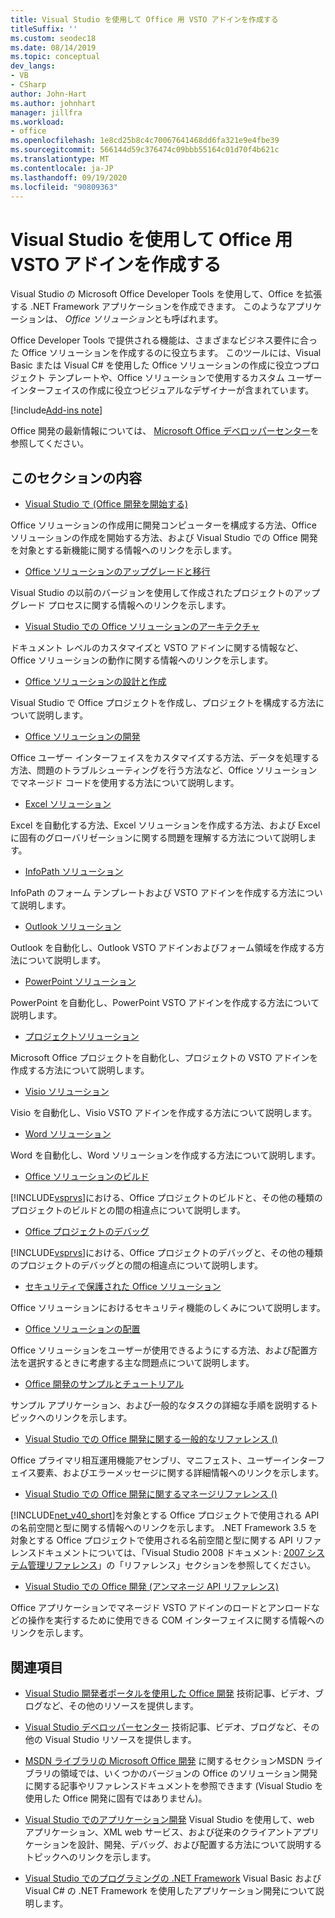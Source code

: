 ```yaml
---
title: Visual Studio を使用して Office 用 VSTO アドインを作成する
titleSuffix: ''
ms.custom: seodec18
ms.date: 08/14/2019
ms.topic: conceptual
dev_langs:
- VB
- CSharp
author: John-Hart
ms.author: johnhart
manager: jillfra
ms.workload:
- office
ms.openlocfilehash: 1e8cd25b8c4c70067641468dd6fa321e9e4fbe39
ms.sourcegitcommit: 566144d59c376474c09bbb55164c01d70f4b621c
ms.translationtype: MT
ms.contentlocale: ja-JP
ms.lasthandoff: 09/19/2020
ms.locfileid: "90809363"
---
```

# <a name="create-vsto-add-ins-for-office-by-using-visual-studio"></a>Visual Studio を使用して Office 用 VSTO アドインを作成する
  Visual Studio の Microsoft Office Developer Tools を使用して、Office を拡張する .NET Framework アプリケーションを作成できます。 このようなアプリケーションは、 *Office ソリューション*とも呼ばれます。

 Office Developer Tools で提供される機能は、さまざまなビジネス要件に合った Office ソリューションを作成するのに役立ちます。 このツールには、Visual Basic または Visual C# を使用した Office ソリューションの作成に役立つプロジェクト テンプレートや、Office ソリューションで使用するカスタム ユーザー インターフェイスの作成に役立つビジュアルなデザイナーが含まれています。

[!include[Add-ins note](includes/addinsnote.md)]

 Office 開発の最新情報については、 [Microsoft Office デベロッパーセンター](https://developer.microsoft.com/office/docs)を参照してください。

## <a name="in-this-section"></a>このセクションの内容
- [Visual Studio で &#40;Office 開発を開始する&#41;](getting-started-office-development-in-visual-studio.md)

 Office ソリューションの作成用に開発コンピューターを構成する方法、Office ソリューションの作成を開始する方法、および Visual Studio での Office 開発を対象とする新機能に関する情報へのリンクを示します。

- [Office ソリューションのアップグレードと移行](upgrading-and-migrating-office-solutions.md)

 Visual Studio の以前のバージョンを使用して作成されたプロジェクトのアップグレード プロセスに関する情報へのリンクを示します。

- [Visual Studio での Office ソリューションのアーキテクチャ](architecture-of-office-solutions-in-visual-studio.md)

 ドキュメント レベルのカスタマイズと VSTO アドインに関する情報など、Office ソリューションの動作に関する情報へのリンクを示します。

- [Office ソリューションの設計と作成](designing-and-creating-office-solutions.md)

 Visual Studio で Office プロジェクトを作成し、プロジェクトを構成する方法について説明します。

- [Office ソリューションの開発](developing-office-solutions.md)

 Office ユーザー インターフェイスをカスタマイズする方法、データを処理する方法、問題のトラブルシューティングを行う方法など、Office ソリューションでマネージド コードを使用する方法について説明します。

- [Excel ソリューション](excel-solutions.md)

 Excel を自動化する方法、Excel ソリューションを作成する方法、および Excel に固有のグローバリゼーションに関する問題を理解する方法について説明します。

- [InfoPath ソリューション](infopath-solutions.md)

 InfoPath のフォーム テンプレートおよび VSTO アドインを作成する方法について説明します。

- [Outlook ソリューション](outlook-solutions.md)

 Outlook を自動化し、Outlook VSTO アドインおよびフォーム領域を作成する方法について説明します。

- [PowerPoint ソリューション](powerpoint-solutions.md)

 PowerPoint を自動化し、PowerPoint VSTO アドインを作成する方法について説明します。

- [プロジェクトソリューション](project-solutions.md)

 Microsoft Office プロジェクトを自動化し、プロジェクトの VSTO アドインを作成する方法について説明します。

- [Visio ソリューション](visio-solutions.md)

 Visio を自動化し、Visio VSTO アドインを作成する方法について説明します。

- [Word ソリューション](word-solutions.md)

 Word を自動化し、Word ソリューションを作成する方法について説明します。

- [Office ソリューションのビルド](building-office-solutions.md)

 [!INCLUDE[vsprvs](../sharepoint/includes/vsprvs-md.md)]における、Office プロジェクトのビルドと、その他の種類のプロジェクトのビルドとの間の相違点について説明します。

- [Office プロジェクトのデバッグ](debugging-office-projects.md)

 [!INCLUDE[vsprvs](../sharepoint/includes/vsprvs-md.md)]における、Office プロジェクトのデバッグと、その他の種類のプロジェクトのデバッグとの間の相違点について説明します。

- [セキュリティで保護された Office ソリューション](securing-office-solutions.md)

 Office ソリューションにおけるセキュリティ機能のしくみについて説明します。

- [Office ソリューションの配置](deploying-an-office-solution.md)

 Office ソリューションをユーザーが使用できるようにする方法、および配置方法を選択するときに考慮する主な問題点について説明します。

- [Office 開発のサンプルとチュートリアル](office-development-samples-and-walkthroughs.md)

 サンプル アプリケーション、および一般的なタスクの詳細な手順を説明するトピックへのリンクを示します。

- [Visual Studio での Office 開発に関する一般的なリファレンス &#40;&#41;](general-reference-office-development-in-visual-studio.md)

 Office プライマリ相互運用機能アセンブリ、マニフェスト、ユーザーインターフェイス要素、およびエラーメッセージに関する詳細情報へのリンクを示します。

- [Visual Studio での Office 開発に関するマネージリファレンス &#40;&#41;](managed-reference-office-development-in-visual-studio.md)

 [!INCLUDE[net_v40_short](../sharepoint/includes/net-v40-short-md.md)]を対象とする Office プロジェクトで使用される API の名前空間と型に関する情報へのリンクを示します。 .NET Framework 3.5 を対象とする Office プロジェクトで使用される名前空間と型に関する API リファレンスドキュメントについては、「Visual Studio 2008 ドキュメント: [2007 システム管理リファレンス](managed-reference-office-development-in-visual-studio.md)」の「リファレンス」セクションを参照してください。

- [Visual Studio での Office 開発 &#40;アンマネージ API リファレンス&#41;](unmanaged-api-reference-office-development-in-visual-studio.md)

 Office アプリケーションでマネージド VSTO アドインのロードとアンロードなどの操作を実行するために使用できる COM インターフェイスに関する情報へのリンクを示します。

## <a name="related-sections"></a>関連項目
- [Visual Studio 開発者ポータルを使用した Office 開発](https://developer.microsoft.com/office/docs) 技術記事、ビデオ、ブログなど、その他のリソースを提供します。

- [Visual Studio デベロッパーセンター](https://visualstudio.microsoft.com/) 技術記事、ビデオ、ブログなど、その他の Visual Studio リソースを提供します。

- [MSDN ライブラリの Microsoft Office 開発](/previous-versions/office/office-12/bb726434(v=office.12)) に関するセクションMSDN ライブラリの領域では、いくつかのバージョンの Office のソリューション開発に関する記事やリファレンスドキュメントを参照できます (Visual Studio を使用した Office 開発に固有ではありません)。

- [Visual Studio でのアプリケーション開発](/previous-versions/h8w79z10(v=vs.140)) Visual Studio を使用して、web アプリケーション、XML web サービス、および従来のクライアントアプリケーションを設計、開発、デバッグ、および配置する方法について説明するトピックへのリンクを示します。

- [Visual Studio でのプログラミングの .NET Framework](/previous-versions/visualstudio/visual-studio-2010/k1s94fta(v=vs.100)) Visual Basic および Visual C# の .NET Framework を使用したアプリケーション開発について説明します。